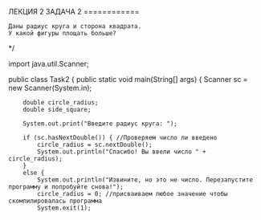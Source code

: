  ЛЕКЦИЯ 2
    ЗАДАЧА 2
    ============

    Даны радиус круга и сторона квадрата.
    У какой фигуры площать больше?
 */

import java.util.Scanner;

public class Task2 {
    public static void main(String[] args) {
        Scanner sc = new Scanner(System.in);

        double circle_radius;
        double side_square;

        System.out.print("Введите радиус круга: ");

        if (sc.hasNextDouble()) { //Проверяем число ли введено
            circle_radius = sc.nextDouble();
            System.out.println("Спасибо! Вы ввели число " + circle_radius);
        }
        else {
            System.out.println("Извините, но это не число. Перезапустите программу и попробуйте снова!");
            circle_radius = 0; //присваиваем любое значение чтобы скомпилировалась программа
            System.exit(1);
